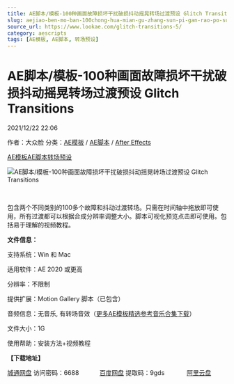 ```yaml
---
title: AE脚本/模板-100种画面故障损坏干扰破损抖动摇晃转场过渡预设 Glitch Transitions
slug: aejiao-ben-mo-ban-100chong-hua-mian-gu-zhang-sun-pi-gan-rao-po-sun-dou-dong-yao-huang-zhuan-chang-guo-du-yu-she-glitch-transitions
source_url: https://www.lookae.com/glitch-transitions-5/
category: aescripts
tags: [AE模板, AE脚本, 转场预设]
---
```

# AE脚本/模板-100种画面故障损坏干扰破损抖动摇晃转场过渡预设 Glitch Transitions

2021/12/22 22:06

作者：大众脸
分类：[AE模板](https://www.lookae.com/after-effects/other-after-effects/) / [AE脚本](https://www.lookae.com/after-effects/aescripts/) / [After Effects](https://www.lookae.com/after-effects/)

[AE模板](https://www.lookae.com/tag/ae%e6%a8%a1%e6%9d%bf/)[AE脚本](https://www.lookae.com/tag/ae%e8%84%9a%e6%9c%ac/)[转场预设](https://www.lookae.com/tag/%e8%bd%ac%e5%9c%ba%e9%a2%84%e8%ae%be/)

![AE脚本/模板-100种画面故障损坏干扰破损抖动摇晃转场过渡预设 Glitch Transitions](https://www.lookae.com/wp-content/uploads/2021/12/Glitch-Transitions-35297960.jpg "AE脚本/模板-100种画面故障损坏干扰破损抖动摇晃转场过渡预设 Glitch Transitions-LookAE.com")

[﻿﻿﻿](https://cloud.video.taobao.com//play/u/705956171/p/1/e/6/t/1/342949799079.mp4)

包含两个不同类别的100多个故障和抖动过渡转场。只需在时间轴中拖放即可使用，所有过渡都可以根据合成分辨率调整大小。脚本可视化预览点击即可使用。包括易于理解的视频教程。

**文件信息：**

支持系统：Win 和 Mac

适用软件：AE 2020 或更高

分辨率：不限制

提供扩展：Motion Gallery 脚本（已包含）

音频信息：无音乐, 有转场音效（[更多AE模板精选参考音乐合集下载](https://item.taobao.com/item.htm?spm=a1z10.1.w4004-2793089344.4.MUvxbV&id=37289930486)）

文件大小：1G

使用帮助：安装方法+视频教程

**【下载地址】**

[城通网盘](https://url62.ctfile.com/f/680462-530134288-551325) 访问密码：6688            [百度网盘](https://pan.baidu.com/s/1hJYFI4LEXi7LV6ommCLuKQ) 提取码：9gds             [阿里云盘](https://www.aliyundrive.com/s/wtcZvCUMo1b)
